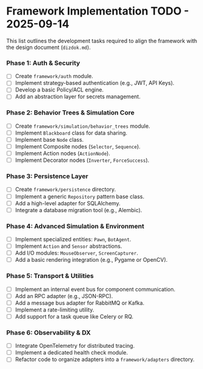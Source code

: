 # Framework Implementation TODO - 2025-09-14

This list outlines the development tasks required to align the framework with the design document (`dizdok.md`).

### **Phase 1: Auth & Security**
- [ ] Create `framework/auth` module.
- [ ] Implement strategy-based authentication (e.g., JWT, API Keys).
- [ ] Develop a basic Policy/ACL engine.
- [ ] Add an abstraction layer for secrets management.

### **Phase 2: Behavior Trees & Simulation Core**
- [ ] Create `framework/simulation/behavior_trees` module.
- [ ] Implement `Blackboard` class for data sharing.
- [ ] Implement base `Node` class.
- [ ] Implement Composite nodes (`Selector`, `Sequence`).
- [ ] Implement Action nodes (`ActionNode`).
- [ ] Implement Decorator nodes (`Inverter`, `ForceSuccess`).

### **Phase 3: Persistence Layer**
- [ ] Create `framework/persistence` directory.
- [ ] Implement a generic `Repository` pattern base class.
- [ ] Add a high-level adapter for SQLAlchemy.
- [ ] Integrate a database migration tool (e.g., Alembic).

### **Phase 4: Advanced Simulation & Environment**
- [ ] Implement specialized entities: `Pawn`, `BotAgent`.
- [ ] Implement `Action` and `Sensor` abstractions.
- [ ] Add I/O modules: `MouseObserver`, `ScreenCapturer`.
- [ ] Add a basic rendering integration (e.g., Pygame or OpenCV).

### **Phase 5: Transport & Utilities**
- [ ] Implement an internal event bus for component communication.
- [ ] Add an RPC adapter (e.g., JSON-RPC).
- [ ] Add a message bus adapter for RabbitMQ or Kafka.
- [ ] Implement a rate-limiting utility.
- [ ] Add support for a task queue like Celery or RQ.

### **Phase 6: Observability & DX**
- [ ] Integrate OpenTelemetry for distributed tracing.
- [ ] Implement a dedicated health check module.
- [ ] Refactor code to organize adapters into a `framework/adapters` directory.
